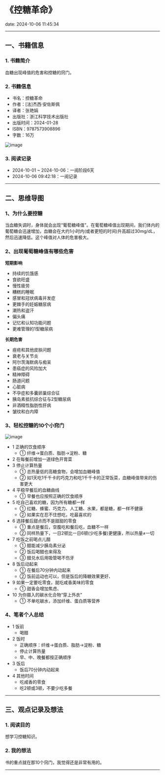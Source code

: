 # 《控糖革命》
date: 2024-10-06 11:45:34

---

## 一、书籍信息

### 1. 书籍简介

血糖出现峰值的危害和控糖的窍门。

### 2. 书籍信息

- 书名：控糖革命
- 作者：​[法]杰西·安佐斯佩
- 译者：张艳娟
- 出版社：浙江科学技术出版社
- 出版时间：2024-01-28
- ISBN：9787573908896
- 字数：16万

![image](https://s21.ax1x.com/2024/10/06/pA8RDds.png)

### 3. 阅读记录

- 2024-10-01 ~ 2024-10-06：一阅阶段6天
- 2024-10-06 09:42:18：一阅记录

---

## 二、思维导图

### 1、为什么要控糖

当血糖失调时，身体就会出现“葡萄糖峰值"。在葡萄糖峰值出现期间，我们体内的葡萄糖会迅速增加，血糖会在大约1小时内(或者更短的时间)升高超过30mg/dL，然后迅速降低。这个峰值对人体的危害极大。

### 2、出现葡萄糖峰值有哪些危害

**短期影响**

- 持续的饥饿感
- 食欲旺盛
- 慢性疲劳
- 糟糕的睡眠
- 感冒和冠状病毒并发症
- 更棘手的妊娠糖尿病
- 潮热和盗汗
- 偏头痛
- 记忆和认知功能问题
- 更难管理的1型糖尿病

**长期危害**

- 痤疮和其他皮肤问题
- 衰老与关节炎
- 阿尔茨海默病与痴呆
- 患癌症的风险加大
- 精神障碍
- 肠道问题
- 心脏病
- 不孕症和多囊卵巢综合征
- 胰岛素抵抗综合征与2型糖尿病
- 非酒精性脂肪性肝病
- 皱纹和白内障

### 3、轻松控糖的10个小窍门

![image](https://s21.ax1x.com/2024/10/06/pA8RIoR.png)

- 1 正确的饮食顺序
  - ① 纤维→蛋白质、脂肪→淀粉、糖
- 2 在每餐前增加一道绿色开胃菜
- 3 停止计算热量
  - ① 总热量低的高糖食物，会增加血糖峰值
  - ② 如1天吃1千千卡的巧克力和吃1千千卡的正常饭菜，血糖峰值带来的伤害更大
- 4 平稳早餐后的血糖曲线
  - ① 早餐也应按照正确的饮食顺序
- 5 吃自己喜欢的糖，因为所有糖都一样
  - ① 红糖、蜂蜜、巧克力、人工糖、水果，都是糖，都一样不健康
  - ② 如果实在忍不住想吃，吃最喜欢的
- 6 选择餐后甜点而不是甜甜的零食
  - ① 重点是餐后，空腹吃和餐后吃，血糖不一样
  - ② 同样热量下，一日2顿比一日6顿(少吃多餐)更健康，所以热量≠一切
- 7 吃饭之前喝点儿醋
  - ① 醋能减少胰岛素分泌
  - ② 饭后喝醋也来得及
  - ③ 醋兑水后用吸管喝不伤牙
- 8 饭后动起来
  - ① 在餐后70分钟内动起来
  - ② 饭前运动也可以，但是饭后的降糖效果更好、
- 9 如果一定要吃零食，就吃咸香美味的零食
  - ① 甜香会增加焦虑、
- 10 为你摄入的碳水化合物“穿上外衣"
  - ① 不单吃碳水，添加纤维、蛋白质等营养

### 4、笔者个人总结

- 1 饭前
  - 喝醋
- 2 饭时
  - 正确顺序：纤维→蛋白质、脂肪→淀粉、糖
  - 停止计算热量
  - 早、中、晚餐都按正确顺序
- 3 饭后
  - 饭后70分钟内动起来
- 4 其他时间
  - 吃咸香的零食
  - 吃2顿或3顿，不要少吃多餐

---

## 三、观点记录及想法

### 1. 阅读目的

想学习控糖知识。

### 2. 我的想法 

书的重点就在那10个窍门，我觉得还是非常有用的。

---


